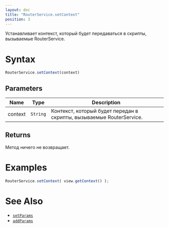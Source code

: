 ```yaml
---
layout: doc
title: "RouterService.setContext"
position: 3
---
```


Устанавливает контекст, который будет передаваться в скрипты, вызываемые RouterService.

# Syntax

```js
RouterService.setContext(context)
```

## Parameters

|Name|Type|Description|
|----|----|-----------|
|context|`String`|Контекст, который будет передан в скрипты, вызываемые RouterService.|

## Returns

Метод ничего не возвращает.

# Examples

```js
RouterService.setContext( view.getContext() );
```

# See Also

* [`setParams`](../RouterService.setParams/)
* [`addParams`](../RouterService.addParams/)
